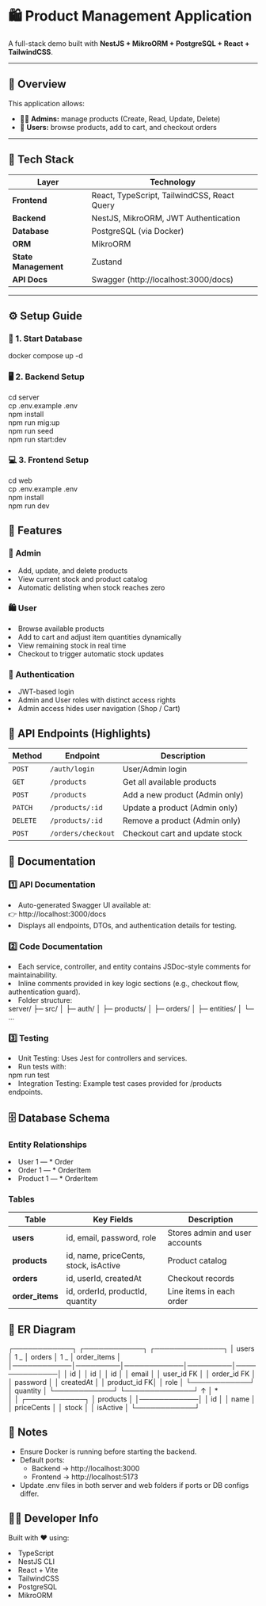 # 🛍️ Product Management Application

A full-stack demo built with **NestJS + MikroORM + PostgreSQL + React + TailwindCSS**.

---

## 📘 Overview

This application allows:

- 👨‍💼 **Admins:** manage products (Create, Read, Update, Delete)
- 🛒 **Users:** browse products, add to cart, and checkout orders

---

## 🧱 Tech Stack

| Layer                | Technology                                  |
| -------------------- | ------------------------------------------- |
| **Frontend**         | React, TypeScript, TailwindCSS, React Query |
| **Backend**          | NestJS, MikroORM, JWT Authentication        |
| **Database**         | PostgreSQL (via Docker)                     |
| **ORM**              | MikroORM                                    |
| **State Management** | Zustand                                     |
| **API Docs**         | Swagger (http://localhost:3000/docs)        |

---

## ⚙️ Setup Guide

### 🐋 1. Start Database

docker compose up -d <br>

### 🖥️ 2. Backend Setup

cd server <br>
cp .env.example .env <br>
npm install <br>
npm run mig:up <br>
npm run seed <br>
npm run start:dev <br>

### 💻 3. Frontend Setup

cd web <br>
cp .env.example .env <br>
npm install <br>
npm run dev <br>

## 🚀 Features

### 🧩 Admin

<li> Add, update, and delete products </li>
<li> View current stock and product catalog </li>
<li> Automatic delisting when stock reaches zero </li>

### 🛍️ User

<li> Browse available products </li>
<li> Add to cart and adjust item quantities dynamically </li>
<li> View remaining stock in real time </li>
<li> Checkout to trigger automatic stock updates </li>

### 🔐 Authentication

<li> JWT-based login </li>
<li> Admin and User roles with distinct access rights </li>
<li> Admin access hides user navigation (Shop / Cart) </li>

## 🧾 API Endpoints (Highlights)

| Method   | Endpoint           | Description                    |
| -------- | ------------------ | ------------------------------ |
| `POST`   | `/auth/login`      | User/Admin login               |
| `GET`    | `/products`        | Get all available products     |
| `POST`   | `/products`        | Add a new product (Admin only) |
| `PATCH`  | `/products/:id`    | Update a product (Admin only)  |
| `DELETE` | `/products/:id`    | Remove a product (Admin only)  |
| `POST`   | `/orders/checkout` | Checkout cart and update stock |

## 📄 Documentation

### 1️⃣ API Documentation

<li> Auto-generated Swagger UI available at: <br>
👉 http://localhost:3000/docs </li>
<li> Displays all endpoints, DTOs, and authentication details for testing. </li>

### 2️⃣ Code Documentation

<li> Each service, controller, and entity contains JSDoc-style comments for maintainability. </li>
<li> Inline comments provided in key logic sections (e.g., checkout flow, authentication guard). </li>
<li> Folder structure: <br>
server/
├─ src/
│  ├─ auth/
│  ├─ products/
│  ├─ orders/
│  ├─ entities/
│  └─ ...
</li>

### 3️⃣ Testing

<li> Unit Testing: Uses Jest for controllers and services. </li>
<li> Run tests with: <br>
npm run test
</li>
<li> Integration Testing: Example test cases provided for /products endpoints. </li>

## 🗄️ Database Schema

### Entity Relationships

<li> User 1 — * Order </li>
<li> Order 1 — * OrderItem </li>
<li> Product 1 — * OrderItem </li>

### Tables

| Table           | Key Fields                            | Description                    |
| --------------- | ------------------------------------- | ------------------------------ |
| **users**       | id, email, password, role             | Stores admin and user accounts |
| **products**    | id, name, priceCents, stock, isActive | Product catalog                |
| **orders**      | id, userId, createdAt                 | Checkout records               |
| **order_items** | id, orderId, productId, quantity      | Line items in each order       |

## 🧭 ER Diagram

┌────────────┐ ┌────────────┐ ┌──────────────┐
│ users │ 1 _ │ orders │ 1 _ │ order_items │
│────────────│─────────│────────────│─────────│──────────────│
│ id │ │ id │ │ id │
│ email │ │ user_id FK │ │ order_id FK │
│ password │ │ createdAt │ │ product_id FK│
│ role │ └────────────┘ │ quantity │
└────────────┘ └──────────────┘
↑
│ \*  
 │
│
┌────────────┐
│ products │
│────────────│
│ id │
│ name │
│ priceCents │
│ stock │
│ isActive │
└────────────┘

## 🧠 Notes

<ul>
<li> Ensure Docker is running before starting the backend. </li>
<li> Default ports: <br>
<ul>
    <li> Backend → http://localhost:3000 </li>
    <li> Frontend → http://localhost:5173 </li>
</ul>
</li>
<li> Update .env files in both server and web folders if ports or DB configs differ. </li>
</ul>

## 🧑‍💻 Developer Info

Built with ❤️ using:

<li> TypeScript </li>
<li> NestJS CLI </li>
<li> React + Vite </li>
<li> TailwindCSS </li>
<li> PostgreSQL </li>
<li> MikroORM </li>
